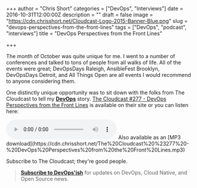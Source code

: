 +++
author = "Chris Short"
categories = ["DevOps", "Interviews"]
date = 2016-10-31T12:00:00Z
description = ""
draft = false
image = "https://cdn.chrisshort.net/Cloudcast-Logo-2015-Banner-Blue.png"
slug = "devops-perspectives-from-the-front-lines"
tags = ["DevOps", "podcast", "interviews"]
title = "DevOps Perspectives from the Front Lines"

+++

The month of October was quite unique for me. I went to a number of conferences and talked to tons of people from all walks of life. All of the events were great; DevOpsDays Raleigh, AnsibleFest Brooklyn, DevOpsDays Detroit, and All Things Open are all events I would recommend to anyone considering them.

One distinctly unique opportunity was to sit down with the folks from The Cloudcast to tell my [**DevOps**](https://devopsish.com/) story. [The Cloudcast #277 - DevOps Perspectives from the Front Lines](http://www.thecloudcast.net/2016/10/the-cloudcast-277-devops-perspective.html) is available on their site or you can listen here:

<audio controls>
  <source src="https://cdn.chrisshort.net/The%20Cloudcast%20%23277%20-%20DevOps%20Perspectives%20from%20the%20Front%20Lines.mp3" type="audio/mpeg">
Your browser does not support the audio element but you can download it as an MP3.
</audio>
Also available as an [MP3 download](https://cdn.chrisshort.net/The%20Cloudcast%20%23277%20-%20DevOps%20Perspectives%20from%20the%20Front%20Lines.mp3)

Subscribe to The Cloudcast; they're good people.

> [**Subscribe to DevOps'ish**](/newsletter/) for updates on DevOps, Cloud Native, and Open Source news.